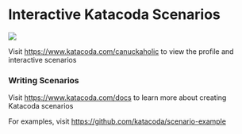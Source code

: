 # Interactive Katacoda Scenarios

[![](http://shields.katacoda.com/katacoda/canuckaholic/count.svg)](https://www.katacoda.com/canuckaholic "Get your profile on Katacoda.com")

Visit https://www.katacoda.com/canuckaholic to view the profile and interactive scenarios

### Writing Scenarios
Visit https://www.katacoda.com/docs to learn more about creating Katacoda scenarios

For examples, visit https://github.com/katacoda/scenario-example
